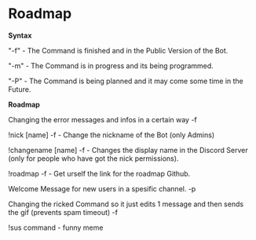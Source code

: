 # Roadmap

**Syntax**

"-f" - The Command is finished and in the Public Version of the Bot.

"-m" - The Command is in progress and its being programmed.

"-P" - The Command is being planned and it may come some time in the Future.


**Roadmap**

Changing the error messages and infos in a certain way -f

!nick [name] -f - Change the nickname of the Bot (only Admins)

!changename [name] -f - Changes the display name in the Discord Server (only for people who have got the nick permissions).

!roadmap -f - Get urself the link for the roadmap Github.

Welcome Message for new users in a spesific channel. -p

Changing the ricked Command so it just edits 1 message and then sends the gif (prevents spam timeout) -f

!sus command - funny meme
